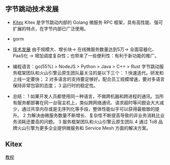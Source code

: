 ## 字节跳动技术发展
* [Kitex](https://gitee.com/cloudwego/kitex)
Kitex 是字节跳动内部的 Golang 微服务 RPC 框架，具有高性能、强可扩展的特点，在字节内部已广泛使用。
* gorm

* [技术发展](https://www.infoq.cn/article/AsgjeVRM8isLSzo7IXzh)
由于规模大、增长块-> 在线微服务数量达到5万-> 全面容器化、PaaS化
-> 增加调度复杂性；也带来了一些便利性：有利于新功能的推广。
* 编程语言：go(55%) > NodeJS > Python > Java > C++ > Rust
字节跳动服务框架团队和火山引擎云原生团队最关注的是以下三个：
1 快速迭代。研发和上线一定要快；
2 对多语言的支持要足够好。配合员工规模增速，要对多语言保持非常包容的态度；
3 运行时的稳定性。

* 总结：
1 如果开发人员都使用同一种语言，不做跨机器和跨进程的通讯。当所有服务都部署在同一台宿主机上，类似跨网络通讯、请求超时等问题会大大减少，通过共享内存或是无序列化等手段，整体性能似乎可以获得最极致的提升。
2 为解决由微服务数量不断增长、复杂性不断提高导致的非业务消耗比业务消耗还要高的问题。
3 服务框架团队和火山引擎云原生团队 
4 通过 ToB 品牌火山引擎为更多企业提供微服务和 Service Mesh 方面的解决方案。

## Kitex
[教程](https://www.w3cschool.cn/kitex/kitex-uvqk3nq9.html)

